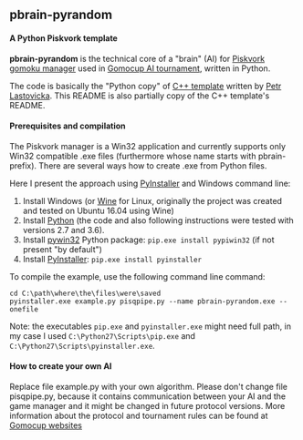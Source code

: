 ## pbrain-pyrandom

#### A Python Piskvork template

**pbrain-pyrandom** is the technical core of a "brain" (AI) for [Piskvork gomoku manager](http://petr.lastovicka.sweb.cz/piskvork.zip)
used in [Gomocup AI tournament](http://gomocup.org), written in Python.

The code is basically the "Python copy" of [C++ template](http://petr.lastovicka.sweb.cz/skel_cpp.zip) written by [Petr Lastovicka](http://petr.lastovicka.sweb.cz/indexEN.html).
This README is also partially copy of the C++ template's README.

#### Prerequisites and compilation
The Piskvork manager is a Win32 application and currently supports only Win32 compatible .exe files (furthermore whose name starts with pbrain- prefix).
There are several ways how to create .exe from Python files.

Here I present the approach using [PyInstaller](http://pyinstaller.org) and Windows command line:

1. Install Windows (or [Wine](https://www.winehq.org/) for Linux, originally the project was created and tested on Ubuntu 16.04 using Wine)
2. Install [Python](http://www.python.org) (the code and also following instructions were tested with versions 2.7 and 3.6).
3. Install [pywin32](https://sourceforge.net/projects/pywin32) Python package: `pip.exe install pypiwin32` (if not present "by default")
4. Install [PyInstaller](https://www.pyinstaller.org/): `pip.exe install pyinstaller`

To compile the example, use the following command line command:
```
cd C:\path\where\the\files\were\saved
pyinstaller.exe example.py pisqpipe.py --name pbrain-pyrandom.exe --onefile
```

Note: the executables `pip.exe` and `pyinstaller.exe` might need full path, in my case I used `C:\Python27\Scripts\pip.exe` and `C:\Python27\Scripts\pyinstaller.exe`.

#### How to create your own AI
Replace file example.py with your own algorithm. Please don't change file pisqpipe.py, because it contains communication between your AI and the game manager and it might be changed in future protocol versions. 
More information about the protocol and tournament rules can be found at [Gomocup websites](http://gomocup.org)
